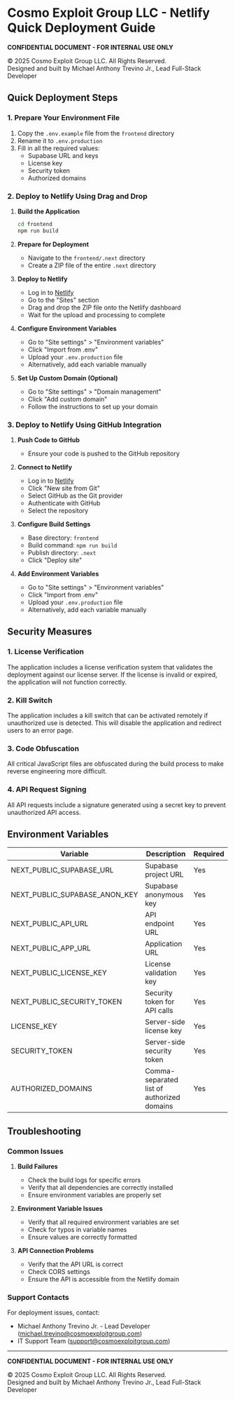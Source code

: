 # Cosmo Exploit Group LLC - Netlify Quick Deployment Guide

**CONFIDENTIAL DOCUMENT - FOR INTERNAL USE ONLY**

© 2025 Cosmo Exploit Group LLC. All Rights Reserved.  
Designed and built by Michael Anthony Trevino Jr., Lead Full-Stack Developer

## Quick Deployment Steps

### 1. Prepare Your Environment File

1. Copy the `.env.example` file from the `frontend` directory
2. Rename it to `.env.production`
3. Fill in all the required values:
   - Supabase URL and keys
   - License key
   - Security token
   - Authorized domains

### 2. Deploy to Netlify Using Drag and Drop

1. **Build the Application**
   ```bash
   cd frontend
   npm run build
   ```

2. **Prepare for Deployment**
   - Navigate to the `frontend/.next` directory
   - Create a ZIP file of the entire `.next` directory

3. **Deploy to Netlify**
   - Log in to [Netlify](https://app.netlify.com/)
   - Go to the "Sites" section
   - Drag and drop the ZIP file onto the Netlify dashboard
   - Wait for the upload and processing to complete

4. **Configure Environment Variables**
   - Go to "Site settings" > "Environment variables"
   - Click "Import from .env"
   - Upload your `.env.production` file
   - Alternatively, add each variable manually

5. **Set Up Custom Domain (Optional)**
   - Go to "Site settings" > "Domain management"
   - Click "Add custom domain"
   - Follow the instructions to set up your domain

### 3. Deploy to Netlify Using GitHub Integration

1. **Push Code to GitHub**
   - Ensure your code is pushed to the GitHub repository

2. **Connect to Netlify**
   - Log in to [Netlify](https://app.netlify.com/)
   - Click "New site from Git"
   - Select GitHub as the Git provider
   - Authenticate with GitHub
   - Select the repository

3. **Configure Build Settings**
   - Base directory: `frontend`
   - Build command: `npm run build`
   - Publish directory: `.next`
   - Click "Deploy site"

4. **Add Environment Variables**
   - Go to "Site settings" > "Environment variables"
   - Click "Import from .env"
   - Upload your `.env.production` file
   - Alternatively, add each variable manually

## Security Measures

### 1. License Verification

The application includes a license verification system that validates the deployment against our license server. If the license is invalid or expired, the application will not function correctly.

### 2. Kill Switch

The application includes a kill switch that can be activated remotely if unauthorized use is detected. This will disable the application and redirect users to an error page.

### 3. Code Obfuscation

All critical JavaScript files are obfuscated during the build process to make reverse engineering more difficult.

### 4. API Request Signing

All API requests include a signature generated using a secret key to prevent unauthorized API access.

## Environment Variables

| Variable | Description | Required |
|----------|-------------|----------|
| NEXT_PUBLIC_SUPABASE_URL | Supabase project URL | Yes |
| NEXT_PUBLIC_SUPABASE_ANON_KEY | Supabase anonymous key | Yes |
| NEXT_PUBLIC_API_URL | API endpoint URL | Yes |
| NEXT_PUBLIC_APP_URL | Application URL | Yes |
| NEXT_PUBLIC_LICENSE_KEY | License validation key | Yes |
| NEXT_PUBLIC_SECURITY_TOKEN | Security token for API calls | Yes |
| LICENSE_KEY | Server-side license key | Yes |
| SECURITY_TOKEN | Server-side security token | Yes |
| AUTHORIZED_DOMAINS | Comma-separated list of authorized domains | Yes |

## Troubleshooting

### Common Issues

1. **Build Failures**
   - Check the build logs for specific errors
   - Verify that all dependencies are correctly installed
   - Ensure environment variables are properly set

2. **Environment Variable Issues**
   - Verify that all required environment variables are set
   - Check for typos in variable names
   - Ensure values are correctly formatted

3. **API Connection Problems**
   - Verify that the API URL is correct
   - Check CORS settings
   - Ensure the API is accessible from the Netlify domain

### Support Contacts

For deployment issues, contact:

- Michael Anthony Trevino Jr. - Lead Developer (michael.trevino@cosmoexploitgroup.com)
- IT Support Team (support@cosmoexploitgroup.com)

---

**CONFIDENTIAL DOCUMENT - FOR INTERNAL USE ONLY**

© 2025 Cosmo Exploit Group LLC. All Rights Reserved.  
Designed and built by Michael Anthony Trevino Jr., Lead Full-Stack Developer
